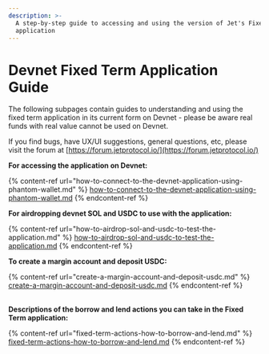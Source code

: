 ```yaml
---
description: >-
  A step-by-step guide to accessing and using the version of Jet's Fixed Term
  application
---
```


# Devnet Fixed Term Application Guide

The following subpages contain guides to understanding and using the fixed term application in its current form on Devnet - please be aware real funds with real value cannot be used on Devnet.

If you find bugs, have UX/UI suggestions, general questions, etc, please visit the forum at [https://forum.jetprotocol.io/](https://forum.jetprotocol.io/)



**For accessing the application on Devnet:**

{% content-ref url="how-to-connect-to-the-devnet-application-using-phantom-wallet.md" %}
[how-to-connect-to-the-devnet-application-using-phantom-wallet.md](how-to-connect-to-the-devnet-application-using-phantom-wallet.md)
{% endcontent-ref %}



**For airdropping devnet SOL and USDC to use with the application:**

{% content-ref url="how-to-airdrop-sol-and-usdc-to-test-the-application.md" %}
[how-to-airdrop-sol-and-usdc-to-test-the-application.md](how-to-airdrop-sol-and-usdc-to-test-the-application.md)
{% endcontent-ref %}



**To create a margin account and deposit USDC:**

{% content-ref url="create-a-margin-account-and-deposit-usdc.md" %}
[create-a-margin-account-and-deposit-usdc.md](create-a-margin-account-and-deposit-usdc.md)
{% endcontent-ref %}

\
**Descriptions of the borrow and lend actions you can take in the Fixed Term application:**

{% content-ref url="fixed-term-actions-how-to-borrow-and-lend.md" %}
[fixed-term-actions-how-to-borrow-and-lend.md](fixed-term-actions-how-to-borrow-and-lend.md)
{% endcontent-ref %}
